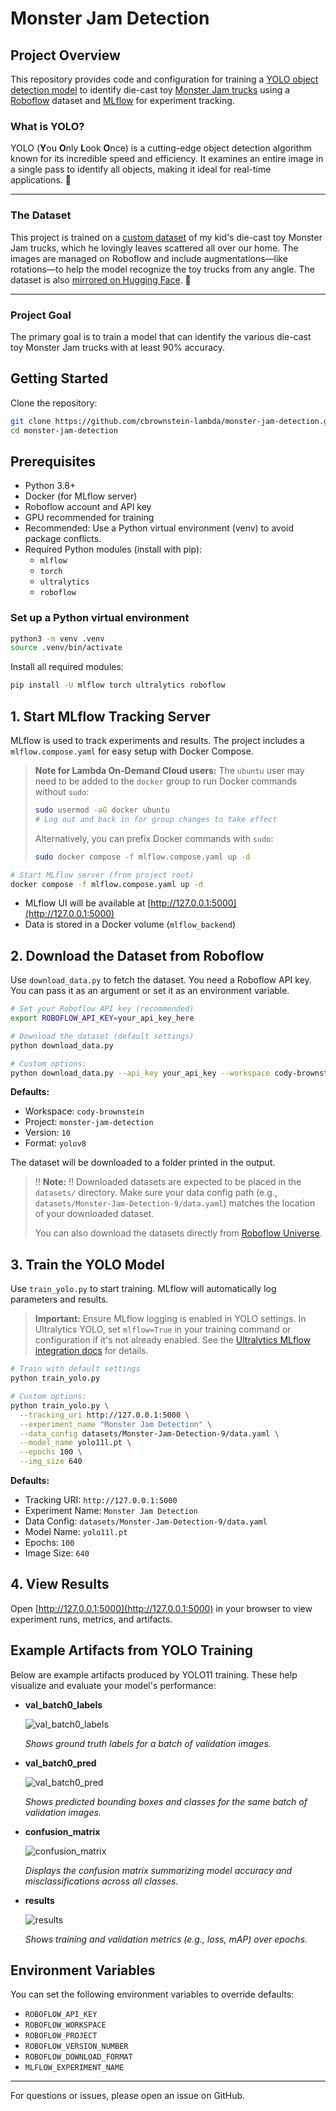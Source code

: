 # Monster Jam Detection

## Project Overview
This repository provides code and configuration for training a [YOLO object detection model](https://docs.ultralytics.com/models/yolo11/) to identify die-cast toy [Monster Jam trucks](https://www.monsterjam.com/trucks/) using a [Roboflow](https://roboflow.com/) dataset and [MLflow](https://mlflow.org/) for experiment tracking.

### What is YOLO?
YOLO (**Y**ou **O**nly **L**ook **O**nce) is a cutting-edge object detection algorithm known for its incredible speed and efficiency. It examines an entire image in a single pass to identify all objects, making it ideal for real-time applications. 🚀

---

### The Dataset
This project is trained on a [custom dataset](https://universe.roboflow.com/cody-brownstein/monster-jam-detection) of my kid's die-cast toy Monster Jam trucks, which he lovingly leaves scattered all over our home. The images are managed on Roboflow and include augmentations—like rotations—to help the model recognize the toy trucks from any angle. The dataset is also [mirrored on Hugging Face](https://huggingface.co/datasets/cbrownstein-lambda/monster-jam). 🤗

---

### Project Goal
The primary goal is to train a model that can identify the various die-cast toy Monster Jam trucks with at least 90% accuracy.

## Getting Started
Clone the repository:
```bash
git clone https://github.com/cbrownstein-lambda/monster-jam-detection.git
cd monster-jam-detection
```

## Prerequisites
- Python 3.8+
- Docker (for MLflow server)
- Roboflow account and API key
- GPU recommended for training
- Recommended: Use a Python virtual environment (venv) to avoid package conflicts.
- Required Python modules (install with pip):
  - `mlflow`
  - `torch`
  - `ultralytics`
  - `roboflow`

### Set up a Python virtual environment
```bash
python3 -m venv .venv
source .venv/bin/activate
```

Install all required modules:
```bash
pip install -U mlflow torch ultralytics roboflow
```

## 1. Start MLflow Tracking Server
MLflow is used to track experiments and results. The project includes a `mlflow.compose.yaml` for easy setup with Docker Compose.

> **Note for Lambda On-Demand Cloud users:**
> The `ubuntu` user may need to be added to the `docker` group to run Docker commands without `sudo`:
> ```bash
> sudo usermod -aG docker ubuntu
> # Log out and back in for group changes to take effect
> ```
> Alternatively, you can prefix Docker commands with `sudo`:
> ```bash
> sudo docker compose -f mlflow.compose.yaml up -d
> ```

```bash
# Start MLflow server (from project root)
docker compose -f mlflow.compose.yaml up -d
```
- MLflow UI will be available at [http://127.0.0.1:5000](http://127.0.0.1:5000)
- Data is stored in a Docker volume (`mlflow_backend`)

## 2. Download the Dataset from Roboflow
Use `download_data.py` to fetch the dataset. You need a Roboflow API key. You can pass it as an argument or set it as an environment variable.

```bash
# Set your Roboflow API key (recommended)
export ROBOFLOW_API_KEY=your_api_key_here

# Download the dataset (default settings)
python download_data.py

# Custom options:
python download_data.py --api_key your_api_key --workspace cody-brownstein --project monster-jam-detection --version_number 10 --download_format yolov8
```
**Defaults:**
- Workspace: `cody-brownstein`
- Project: `monster-jam-detection`
- Version: `10`
- Format: `yolov8`

The dataset will be downloaded to a folder printed in the output.

> ‼️ **Note:** ‼️ Downloaded datasets are expected to be placed in the `datasets/` directory. Make sure your data config path (e.g., `datasets/Monster-Jam-Detection-9/data.yaml`) matches the location of your downloaded dataset.
>
> You can also download the datasets directly from [Roboflow Universe](https://universe.roboflow.com/cody-brownstein/monster-jam-detection).

## 3. Train the YOLO Model
Use `train_yolo.py` to start training. MLflow will automatically log parameters and results.

> **Important:** Ensure MLflow logging is enabled in YOLO settings. In Ultralytics YOLO, set `mlflow=True` in your training command or configuration if it's not already enabled. See the [Ultralytics MLflow integration docs](https://docs.ultralytics.com/integrations/mlflow/) for details.

```bash
# Train with default settings
python train_yolo.py

# Custom options:
python train_yolo.py \
  --tracking_uri http://127.0.0.1:5000 \
  --experiment_name "Monster Jam Detection" \
  --data_config datasets/Monster-Jam-Detection-9/data.yaml \
  --model_name yolo11l.pt \
  --epochs 100 \
  --img_size 640
```
**Defaults:**
- Tracking URI: `http://127.0.0.1:5000`
- Experiment Name: `Monster Jam Detection`
- Data Config: `datasets/Monster-Jam-Detection-9/data.yaml`
- Model Name: `yolo11l.pt`
- Epochs: `100`
- Image Size: `640`

## 4. View Results
Open [http://127.0.0.1:5000](http://127.0.0.1:5000) in your browser to view experiment runs, metrics, and artifacts.

## Example Artifacts from YOLO Training

Below are example artifacts produced by YOLO11 training. These help visualize and evaluate your model's performance:

- **val_batch0_labels**

  ![val_batch0_labels](example_artifacts/yolo11l.pt-e50-20250711-214516-val_batch0_labels.jpg)

  *Shows ground truth labels for a batch of validation images.*

- **val_batch0_pred**

  ![val_batch0_pred](example_artifacts/yolo11l.pt-e50-20250711-214516-val_batch0_pred.jpg)

  *Shows predicted bounding boxes and classes for the same batch of validation images.*

- **confusion_matrix**

  ![confusion_matrix](example_artifacts/yolo11l.pt-e50-20250711-214516-confusion_matrix.png)

  *Displays the confusion matrix summarizing model accuracy and misclassifications across all classes.*

- **results**

  ![results](example_artifacts/yolo11l.pt-e50-20250711-214516-results.png)

  *Shows training and validation metrics (e.g., loss, mAP) over epochs.*

## Environment Variables
You can set the following environment variables to override defaults:
- `ROBOFLOW_API_KEY`
- `ROBOFLOW_WORKSPACE`
- `ROBOFLOW_PROJECT`
- `ROBOFLOW_VERSION_NUMBER`
- `ROBOFLOW_DOWNLOAD_FORMAT`
- `MLFLOW_EXPERIMENT_NAME`

---
For questions or issues, please open an issue on GitHub.
